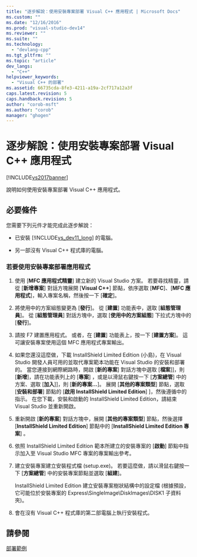 ```yaml
---
title: "逐步解說：使用安裝專案部署 Visual C++ 應用程式 | Microsoft Docs"
ms.custom: ""
ms.date: "12/16/2016"
ms.prod: "visual-studio-dev14"
ms.reviewer: ""
ms.suite: ""
ms.technology: 
  - "devlang-cpp"
ms.tgt_pltfrm: ""
ms.topic: "article"
dev_langs: 
  - "C++"
helpviewer_keywords: 
  - "Visual C++ 的部署"
ms.assetid: 66735cda-8fe3-4211-a19a-2cf717a12a3f
caps.latest.revision: 5
caps.handback.revision: 5
author: "corob-msft"
ms.author: "corob"
manager: "ghogen"
---
```

# 逐步解說：使用安裝專案部署 Visual C++ 應用程式
[!INCLUDE[vs2017banner](../assembler/inline/includes/vs2017banner.md)]

說明如何使用安裝專案部署 Visual C\+\+ 應用程式。  
  
## 必要條件  
 您需要下列元件才能完成此逐步解說：  
  
-   已安裝 [!INCLUDE[vs_dev11_long](../build/includes/vs_dev11_long_md.md)] 的電腦。  
  
-   另一部沒有 Visual C\+\+ 程式庫的電腦。  
  
### 若要使用安裝專案部署應用程式  
  
1.  使用 \[**MFC 應用程式精靈**\] 建立新的 Visual Studio 方案。  若要尋找精靈，請從 \[**新增專案**\] 對話方塊展開 \[**Visual C\+\+**\] 節點，依序選取 \[**MFC**\]、\[**MFC 應用程式**\]，輸入專案名稱，然後按一下 \[**確定**\]。  
  
2.  將使用中的方案組態變更為 \[**發行**\]。  從 \[**建置**\] 功能表中，選取 \[**組態管理員**\]。  從 \[**組態管理員**\] 對話方塊中，選取 \[**使用中的方案組態**\] 下拉式方塊中的 \[**發行**\]。  
  
3.  請按 F7 建置應用程式。  或者，在 \[**建置**\] 功能表上，按一下 \[**建置方案**\]。  這可讓安裝專案使用這個 MFC 應用程式專案輸出。  
  
4.  如果您還沒這麼做，下載 InstallShield Limited Edition \(小島\)，在 Visual Studio 開發人員可用的並取代專案範本功能在 Visual Studio 的安裝和部署的。  當您連接到網際網路時，開啟 \[**新的專案**\] 對話方塊中選取 \[**檔案**\]\]，則 \[**新增**\]，請在功能表列上的 \[**專案**\] ，或是以滑鼠右鍵按一下 \[**方案總管**\] 中的方案、選取 \[**加入**\]\]，則 \[**新的專案…**\]。  展開 \[**其他的專案類型**\] 節點，選取 \[**安裝和部署**\] 節點的 \[**啟用 InstallShield Limited Edition**\] \]，然後遵循中的指示。  在您下載，安裝和啟動的 InstallShield Limited Edition，請結束 Visual Studio 並重新開啟。  
  
5.  重新開啟 \[**新的專案**\] 對話方塊中，展開 \[**其他的專案類型**\] 節點，然後選擇 \[**InstallShield Limited Edition**\] 節點中的 \[**InstallShield Limited Edition 專案**\] 。  
  
6.  依照 InstallShield Limited Edition 範本所建立的安裝專案的 \[**啟動**\] 節點中指示加入至 Visual Studio MFC 專案的專案輸出參考。  
  
7.  建立安裝專案建立安裝程式檔 \(setup.exe\)。  若要這麼做，請以滑鼠右鍵按一下 \[**方案總管**\] 中的安裝專案節點並選取 \[**組建**\]。  
  
     InstallShield Limited Edition 建立安裝專案樹狀結構中的設定檔 \(根據預設，它可能位於安裝專案的 Express\\SingleImage\\DiskImages\\DISK1 子資料夾\)。  
  
8.  會在沒有 Visual C\+\+ 程式庫的第二部電腦上執行安裝程式。  
  
## 請參閱  
 [部署範例](../ide/deployment-examples.md)